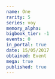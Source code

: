 ```yaml
---
name: One
rarity: 5
series: voy
memory_alpha:
bigbook_tier: -1
events: 0
in_portal: true
date: 15/05/2017
obtained: Event
mega: true
published: true
---
```



